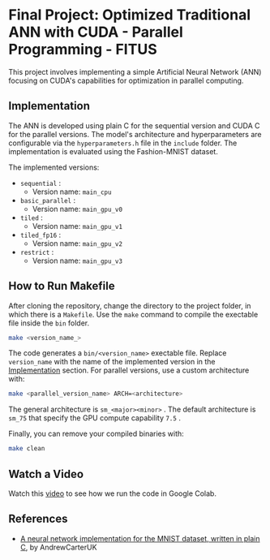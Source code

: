 # Final Project: Optimized Traditional ANN with CUDA - Parallel Programming - FITUS
This project involves implementing a simple Artificial Neural Network (ANN) focusing on CUDA's capabilities for optimization in parallel computing.

## Implementation

The ANN is developed using plain C for the sequential version and CUDA C for the parallel versions. The model's architecture and hyperparameters are configurable via the `hyperparameters.h` file in the `include` folder. The implementation is evaluated using the Fashion-MNIST dataset.

The implemented versions:
- `sequential` : 
  - Version name: `main_cpu`
- `basic_parallel` :
  - Version name: `main_gpu_v0`
- `tiled` : 
  - Version name: `main_gpu_v1`
- `tiled_fp16` :
  - Version name: `main_gpu_v2`
- `restrict` :
  - Version name: `main_gpu_v3`

## How to Run Makefile

After cloning the repository, change the directory to the project folder, in which there is a `Makefile`. Use the `make` command to compile the exectable file inside the `bin` folder.

```bash
make <version_name_>
```

The code generates a `bin/<version_name>` exectable file. Replace `version_name` with the name of the implemented version in the [Implementation](#implementation) section. For parallel versions, use a custom architecture with:

```bash
make <parallel_version_name> ARCH=<architecture>
```

The general architecture is `sm_<major><minor>` . The default architecture is `sm_75`  that specify the GPU compute capability `7.5` .

Finally, you can remove your compiled binaries with:

```bash
make clean
```

## Watch a Video

Watch this [video](https://youtu.be/OgsnsudoaZU?si=hKOdXyLBExCXcUAL) to see how we run the code in Google Colab.

## References
- [A neural network implementation for the MNIST dataset, written in plain C](https://github.com/AndrewCarterUK/mnist-neural-network-plain-c.git), by AndrewCarterUK